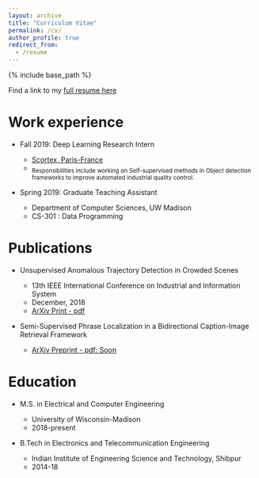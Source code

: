 ```yaml
---
layout: archive
title: "Curriculum Vitae"
permalink: /cv/
author_profile: true
redirect_from:
  - /resume
---
```


{% include base_path %}

Find a link to my [full resume here](https://drive.google.com/file/d/1-vDNskCVdg80PsGltcIdbzJlcT_4cIWj/view?usp=sharing)



Work experience
======
* Fall 2019: Deep Learning Research Intern
  * [Scortex, Paris-France](https://scortex.io)
  * <sub>Responsibilities include working on Self-supervised methods in Object detection frameworks to improve automated industrial quality control.</sub>

* Spring 2019: Graduate Teaching Assistant
  * Department of Computer Sciences, UW Madison
  * CS-301 : Data Programming
<!-- 
* Summer 2017: Research Fellow Intern 
  * Indian Academy of Sciences, Virtual Reality Lab - IIST Thiruvananthapuram
  * Guide: Dr. Deepak Mishra

* Summer 2016: Research Fellow Intern
  * Indian Institute of Information Technology, Speech Image and Language Processing Laboratory
  * Guide: Dr. Uma Shanker Tewary -->

Publications
======
* Unsupervised Anomalous Trajectory Detection in Crowded Scenes
  * 13th IEEE International Conference on Industrial and Information System
  * December, 2018
  * [ArXiv Print - pdf](https://arxiv.org/pdf/1907.01717.pdf)

* Semi-Supervised Phrase Localization in a Bidirectional Caption-Image Retrieval Framework
  * [ArXiv Preprint - pdf: Soon]()


Education
======
* M.S. in Electrical and Computer Engineering
	* University of Wisconsin-Madison
	* 2018-present

* B.Tech in Electronics and Telecommunication Engineering
	* Indian Institute of Engineering Science and Technology, Shibpur
	* 2014-18 



